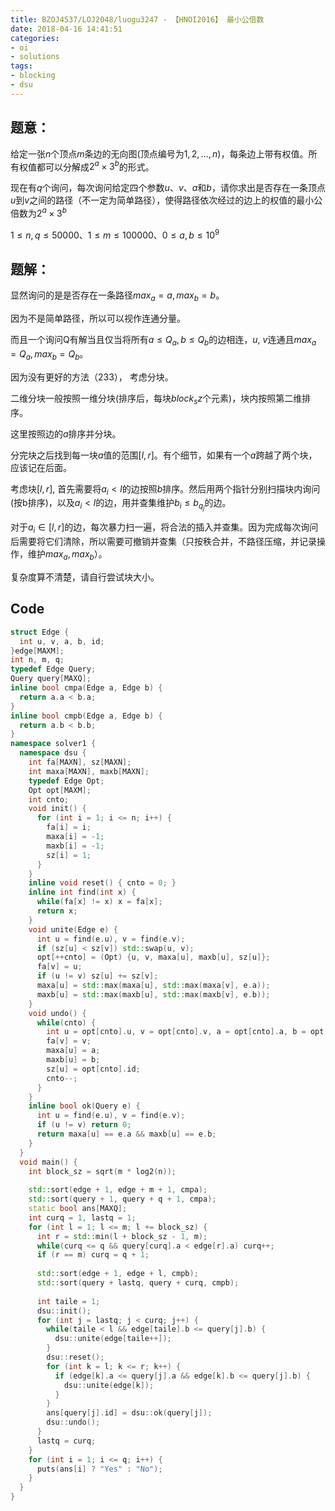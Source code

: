 ```yaml
---
title: BZOJ4537/LOJ2048/luogu3247 - 【HNOI2016】 最小公倍数
date: 2018-04-16 14:41:51
categories:
- oi
- solutions
tags:
- blocking
- dsu
---
```


## 题意：

给定一张$n$个顶点$m$条边的无向图(顶点编号为$1,2,\ldots,n$)，每条边上带有权值。所有权值都可以分解成$2^a \times 3^b$的形式。

现在有$q$个询问，每次询问给定四个参数$u$、$v$、$a$和$b$，请你求出是否存在一条顶点$u$到$v$之间的路径（不一定为简单路径），使得路径依次经过的边上的权值的最小公倍数为$2 ^ a \times 3 ^ b$

$1 \le n,q \le 50000、1 \le m \le 100000、0 \le a,b \le 10^9$

<!--- more --->

## 题解：

显然询问的是是否存在一条路径$max_a = a, max_b = b$。

因为不是简单路径，所以可以视作连通分量。

而且一个询问Q有解当且仅当将所有$a \le Q_a, b \le Q_b$的边相连，$u$, $v$连通且$max_a = Q_a, max_b = Q_b$。

因为没有更好的方法（233）， 考虑分块。

二维分块一般按照一维分块(排序后，每块$block_sz$个元素)，块内按照第二维排序。

这里按照边的$a$排序并分块。

分完块之后找到每一块$a$值的范围$[l, r]$。有个细节，如果有一个$a$跨越了两个块，应该记在后面。

考虑块$[l, r]$, 首先需要将$a_i < l$的边按照$b$排序。然后用两个指针分别扫描块内询问(按b排序)，以及$a_i < l$的边，用并查集维护$b_i \le b_{q_j}$的边。

对于$a_i \in [l, r]$的边，每次暴力扫一遍，将合法的插入并查集。因为完成每次询问后需要将它们清除，所以需要可撤销并查集（只按秩合并，不路径压缩，并记录操作，维护$max_a, max_b$）。

复杂度算不清楚，请自行尝试块大小。

## Code

```cpp
struct Edge {
  int u, v, a, b, id;
}edge[MAXM];
int n, m, q;
typedef Edge Query;
Query query[MAXQ];
inline bool cmpa(Edge a, Edge b) {
  return a.a < b.a;
}
inline bool cmpb(Edge a, Edge b) {
  return a.b < b.b;
}
namespace solver1 {
  namespace dsu {
    int fa[MAXN], sz[MAXN];
    int maxa[MAXN], maxb[MAXN];
    typedef Edge Opt;
    Opt opt[MAXM];
    int cnto;
    void init() {
      for (int i = 1; i <= n; i++) {
        fa[i] = i;
        maxa[i] = -1;
        maxb[i] = -1;
        sz[i] = 1;
      }
    }
    inline void reset() { cnto = 0; }
    inline int find(int x) {
      while(fa[x] != x) x = fa[x];
      return x;
    }
    void unite(Edge e) {
      int u = find(e.u), v = find(e.v);
      if (sz[u] < sz[v]) std::swap(u, v);
      opt[++cnto] = (Opt) {u, v, maxa[u], maxb[u], sz[u]};
      fa[v] = u;
      if (u != v) sz[u] += sz[v];
      maxa[u] = std::max(maxa[u], std::max(maxa[v], e.a));
      maxb[u] = std::max(maxb[u], std::max(maxb[v], e.b));
    }
    void undo() {
      while(cnto) {
        int u = opt[cnto].u, v = opt[cnto].v, a = opt[cnto].a, b = opt[cnto].b;
        fa[v] = v;
        maxa[u] = a;
        maxb[u] = b;
        sz[u] = opt[cnto].id;
        cnto--;
      }
    }
    inline bool ok(Query e) {
      int u = find(e.u), v = find(e.v);
      if (u != v) return 0;
      return maxa[u] == e.a && maxb[u] == e.b;
    }
  }
  void main() {
    int block_sz = sqrt(m * log2(n));
    
    std::sort(edge + 1, edge + m + 1, cmpa);
    std::sort(query + 1, query + q + 1, cmpa);
    static bool ans[MAXQ];
    int curq = 1, lastq = 1;
    for (int l = 1; l <= m; l += block_sz) {
      int r = std::min(l + block_sz - 1, m);
      while(curq <= q && query[curq].a < edge[r].a) curq++;
      if (r == m) curq = q + 1;
      
      std::sort(edge + 1, edge + l, cmpb);
      std::sort(query + lastq, query + curq, cmpb);
      
      int taile = 1;
      dsu::init();
      for (int j = lastq; j < curq; j++) {
        while(taile < l && edge[taile].b <= query[j].b) {
          dsu::unite(edge[taile++]);
        }
        dsu::reset();
        for (int k = l; k <= r; k++) {
          if (edge[k].a <= query[j].a && edge[k].b <= query[j].b) {
            dsu::unite(edge[k]);
          }
        }
        ans[query[j].id] = dsu::ok(query[j]);
        dsu::undo();
      }
      lastq = curq;
    }
    for (int i = 1; i <= q; i++) {
      puts(ans[i] ? "Yes" : "No");
    }
  }
}
```

